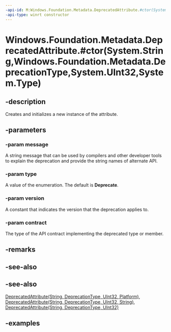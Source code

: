 ```yaml
---
-api-id: M:Windows.Foundation.Metadata.DeprecatedAttribute.#ctor(System.String,Windows.Foundation.Metadata.DeprecationType,System.UInt32,System.Type)
-api-type: winrt constructor
---
```


# Windows.Foundation.Metadata.DeprecatedAttribute.#ctor(System.String,Windows.Foundation.Metadata.DeprecationType,System.UInt32,System.Type)

<!--
public DeprecatedAttribute (string message, Windows.Foundation.Metadata.DeprecationType type, uint version, Type contract);
-->

## -description

Creates and initializes a new instance of the attribute.

## -parameters

### -param message

A string message that can be used by compilers and other developer tools to explain the deprecation and provide the string names of alternate API.

### -param type

A value of the enumeration. The default is **Deprecate**.

### -param version

A constant that indicates the version that the deprecation applies to.

### -param contract

The type of the API contract implementing the deprecated type or member.

## -remarks

## -see-also

## -see-also

[DeprecatedAttribute(String, DeprecationType, UInt32, Platform)](deprecatedattribute_deprecatedattribute_1103216178.md),
[DeprecatedAttribute(String, DeprecationType, UInt32, String)](deprecatedattribute_deprecatedattribute_1176550422.md),
[DeprecatedAttribute(String, DeprecationType, UInt32)](deprecatedattribute_deprecatedattribute_1976601322.md)


## -examples


